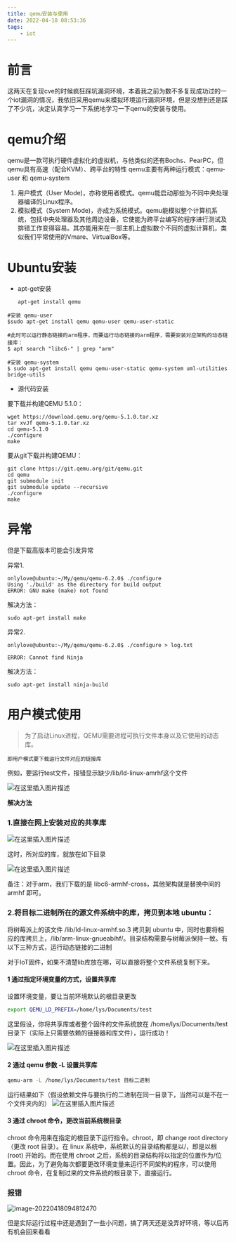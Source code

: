 ```yaml
---
title: qemu安装与使用
date: 2022-04-18 08:53:36
tags:
    - iot
---
```


<!--more-->

# 前言

​	这两天在复现cve的时候疯狂踩坑漏洞环境，本着我之前为数不多复现成功过的一个iot漏洞的情况，我依旧采用qemu来模拟环境运行漏洞环境，但是没想到还是踩了不少坑，决定认真学习一下系统地学习一下qemu的安装与使用。	

# qemu介绍

[官方文档]: https://www.qemu.org/docs/master/

qemu是一款可执行硬件虚拟化的虚拟机，与他类似的还有Bochs、PearPC，但qemu具有高速（配合KVM）、跨平台的特性
qemu主要有两种运行模式：qemu-user 和 qemu-system

1. 用户模式（User Mode)，亦称使用者模式。qemu能启动那些为不同中央处理器编译的Linux程序。
2. 模拟模式（System  Mode)，亦成为系统模式。qemu能模拟整个计算机系统，包括中央处理器及其他周边设备，它使能为跨平台编写的程序进行测试及排错工作变得容易。其亦能用来在一部主机上虚拟数个不同的虚拟计算机，类似我们平常使用的Vmare、VirtualBox等。

# Ubuntu安装

- apt-get安装

   `apt-get install qemu`

```
#安装 qemu-user
$sudo apt-get install qemu qemu-user qemu-user-static

#此时可以运行静态链接的arm程序，而要运行动态链接的arm程序，需要安装对应架构的动态链接库：
$ apt search "libc6-" | grep "arm"

#安装 qemu-system
$ sudo apt-get install qemu qemu-user-static qemu-system uml-utilities bridge-utils
```

- 源代码安装

要下载并构建QEMU 5.1.0：

```
wget https://download.qemu.org/qemu-5.1.0.tar.xz
tar xvJf qemu-5.1.0.tar.xz
cd qemu-5.1.0
./configure
make
```

要从git下载并构建QEMU：

```
git clone https://git.qemu.org/git/qemu.git
cd qemu
git submodule init
git submodule update --recursive
./configure
make
```

# 异常

但是下载高版本可能会引发异常

异常1.

```shell
onlylove@ubuntu:~/My/qemu/qemu-6.2.0$ ./configure 
Using './build' as the directory for build output
ERROR: GNU make (make) not found
```

解决方法：

```shell
sudo apt-get install make
```

异常2.

```shell
onlylove@ubuntu:~/My/qemu/qemu-6.2.0$ ./configure > log.txt

ERROR: Cannot find Ninja
```

解决方法：

```shell
sudo apt-get install ninja-build
```

# 用户模式使用

> 为了启动Linux进程，QEMU需要进程可执行文件本身以及它使用的动态库。

```
即用户模式要下载运行文件对应的链接库
```

例如，要运行test文件，报错显示缺少/lib/ld-linux-amrhf这个文件

![在这里插入图片描述](https://s2.loli.net/2022/04/18/N6l82q5entf3pvz.png)

**解决方法**

### **1.直接在网上安装对应的共享库**

![在这里插入图片描述](https://s2.loli.net/2022/04/18/IO6HKSYAjwxJobd.png)

这时，所对应的库，就放在如下目录

![在这里插入图片描述](https://s2.loli.net/2022/04/18/8UcH2EBVL3eOiRr.png)

备注：对于arm，我们下载的是 libc6-armhf-cross，其他架构就是替换中间的 armhf 即可。

### 2.将目标二进制所在的源文件系统中的库，拷贝到本地 ubuntu：

将树莓派上的该文件 /lib/ld-linux-armhf.so.3 拷贝到 ubuntu 中，同时也要将相应的库拷贝上，/lib/arm-linux-gnueabihf/。目录结构需要与树莓派保持一致。有以下三种方式，运行动态链接的二进制

对于IoT固件，如果不清楚lib库放在哪，可以直接将整个文件系统复制下来。

#### 1 通过指定环境变量的方式，设置共享库

设置环境变量，要让当前环境默认的根目录更改

```bash
export QEMU_LD_PREFIX=/home/lys/Documents/test
```

这里假设，你将共享库或者整个固件的文件系统放在 /home/lys/Documents/test 目录下（实际上只需要依赖的链接器和库文件），运行成功！

![在这里插入图片描述](https://s2.loli.net/2022/04/18/FMnE4rTYC6LjfZJ.png)

####  2 通过 qemu 参数 -L 设置共享库

```bash
qemu-arm -L /home/lys/Documents/test 目标二进制
```

运行结果如下（假设依赖文件与要执行的二进制在同一目录下，当然可以是不在一个文件夹内的）
 ![在这里插入图片描述](https://s2.loli.net/2022/04/18/13PE6RIian8SMUt.png)

#### 3 通过 chroot 命令，更改当前系统根目录

chroot 命令用来在指定的根目录下运行指令。chroot，即 change root directory （更改 root 目录）。在 linux 系统中，系统默认的目录结构都是以/，即是以根 (root) 开始的。而在使用 chroot  之后，系统的目录结构将以指定的位置作为/位置。因此，为了避免每次都要更改环境变量来运行不同架构的程序，可以使用 chroot  命令，在复制过来的文件系统的根目录下，直接运行。

### 报错

![image-20220418094812470](https://s2.loli.net/2022/04/18/ta3W2dEAChlzeQi.png)

但是实际运行过程中还是遇到了一些小问题，搞了两天还是没弄好环境，等以后再有机会回来看看

